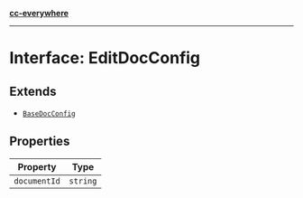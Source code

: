 [**cc-everywhere**](../../../../../../index.md)

***

# Interface: EditDocConfig

## Extends

- [`BaseDocConfig`](../../../design-config-types/interfaces/base-doc-config.md)

## Properties

| Property | Type |
| ------ | ------ |
| `documentId` | `string` |
